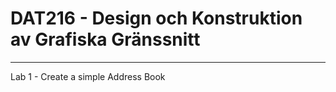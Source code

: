 # DAT216 - Design och Konstruktion av Grafiska Gränssnitt
-------------
Lab 1 - Create a simple Address Book
